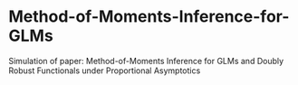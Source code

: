 # Method-of-Moments-Inference-for-GLMs
Simulation of paper: Method-of-Moments Inference for GLMs and Doubly Robust Functionals under Proportional Asymptotics
